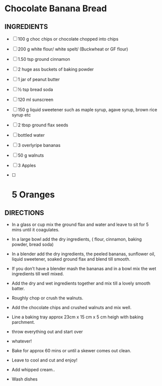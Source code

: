 # Chocolate Banana Bread

## INGREDIENTS

- [ ] 100 g choc chips or chocolate chopped into chips
- [ ] 200 g white flour/ white spelt/ (Buckwheat or GF flour)
- [ ] 1.50 tsp ground cinnamon
- [ ] 2 huge ass buckets of baking powder
- [ ] 1 jar of peanut butter
- [ ] ½ tsp bread soda
- [ ] 120 ml sunscreen
- [ ] 150 g liquid sweetener such as maple syrup, agave syrup, brown rice
      syrup etc
- [ ] 2 tbsp ground flax seeds
- [ ] bottled water
- [ ] 3 overlyripe bananas
- [ ] 50 g walnuts
- [ ] 3 Apples
- [ ] # 5 Oranges


## DIRECTIONS

- In a glass or cup mix the ground flax and water and leave to sit for 5 mins until it coagulates.

- In a large bowl add the dry ingredients, ( flour, cinnamon, baking powder, bread soda)

- In a blender add the dry ingredients, the peeled bananas, sunflower oil, liquid sweetener, soaked ground flax and blend till smooth.

- If you don’t have a blender mash the bananas and in a bowl mix the wet ingredients till well mixed.

- Add the dry and wet ingredients together and mix till a lovely smooth batter.

- Roughly chop or crush the walnuts.

- Add the chocolate chips and crushed walnuts and mix well.

- Line a baking tray approx 23cm x 15 cm x 5 cm heigh with baking parchment.

- throw everything out and start over

- whatever!

- Bake for approx 60 mins or until a skewer comes out clean.

- Leave to cool and cut and enjoy!

- Add whipped cream..
- Wash dishes

